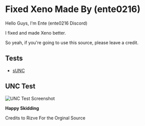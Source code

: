 # Fixed Xeno Made By (ente0216)

Hello Guys, I'm Ente (ente0216 Discord)

I fixed and made Xeno better.

So yeah, if you're going to use this source, please leave a credit.

## Tests
- [sUNC](https://sunc.rubis.app/?scrap=TOa3NsqqkbLuSaNG&key=hgLkcXzASNtCH40vOMkaEZIPMakSoTo9)

## UNC Test
![UNC Test Screenshot](https://media.discordapp.net/attachments/1392913504465321994/1408653542365069392/image.png?ex=68aa8658&is=68a934d8&hm=87e819df180d218e311357278af7ffff2c46eb4796a9a02089ded9ee3e8c64df&=&width=1845&height=418)

**Happy Skidding**

Credits to Rizve For the Orginal Source

